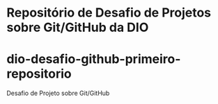 # Repositório de Desafio de Projetos sobre Git/GitHub da DIO
# dio-desafio-github-primeiro-repositorio
Desafio de Projeto sobre Git/GitHub

